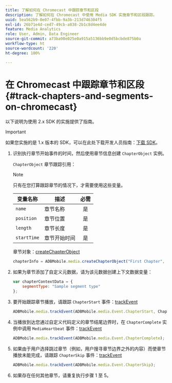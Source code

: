 ```yaml
---
title: 了解如何在 Chromecast 中跟踪章节和区段
description: 了解如何在 Chromecast 中使用 Media SDK 实施章节和区段跟踪。
uuid: 5ea562b9-0e07-4fbb-9a3b-213d746304f5
exl-id: 26b71e4d-ced7-49cb-a838-2b1c8d4ee4de
feature: Media Analytics
role: User, Admin, Data Engineer
source-git-commit: a73ba98e025e0a915a5136bb9e0d5bcbde875b0a
workflow-type: ht
source-wordcount: '220'
ht-degree: 100%

---
```


# 在 Chromecast 中跟踪章节和区段{#track-chapters-and-segments-on-chromecast}

以下说明为使用 2.x SDK 的实施提供了指南。

>[!IMPORTANT]
>
> 如果您实施的是 1.x 版本的 SDK，可以在此处下载开发人员指南：[下载 SDK](/help/getting-started/download-sdks.md)。

1. 识别执行章节开始事件的时间，然后使用章节信息创建 `ChapterObject` 实例。

   `ChapterObject` 章节跟踪引用：

   >[!NOTE]
   >
   >只有在您打算跟踪章节的情况下，才需要使用这些变量。

   | 变量名称 | 描述 | 必需 |
   | --- | --- | :---: |
   | `name` | 章节名称 | 是 |
   | `position` | 章节位置 | 是 |
   | `length` | 章节长度 | 是 |
   | `startTime` | 章节开始时间 | 是 |

   章节对象：[createChapterObject](https://adobe-marketing-cloud.github.io/media-sdks/reference/chromecast/ADBMobile.media.html#.createChapterObject)

   ```js
   chapterInfo = ADBMobile.media.createChapterObject("First Chapter", 1, CHAPTER1_LENGTH, CHAPTER1_START_POS);
   ```

1. 如果为章节添加了自定义元数据，请为该元数据创建上下文数据变量：

   ```js
   var chapterContextData = {
       segmentType: "Sample segment type"
   };
   ```

1. 要开始跟踪章节播放，请跟踪 `ChapterStart` 事件：[trackEvent](https://adobe-marketing-cloud.github.io/media-sdks/reference/chromecast/ADBMobile.media.html#.trackEvent)

   ```js
   ADBMobile.media.trackEvent(ADBMobile.media.Event.ChapterStart, ChapterInfo, chapterContextData);
   ```

1. 当播放到达您通过自定义代码定义的章节结尾边界时，在 `ChapterComplete` 实例中调用 `MediaHeartbeat` 事件：[trackEvent](https://adobe-marketing-cloud.github.io/media-sdks/reference/chromecast/ADBMobile.media.html#.trackEvent)

   ```js
   ADBMobile.media.trackEvent(ADBMobile.media.Event.ChapterComplete);
   ```

1. 如果由于用户选择跳过章节（例如，用户搜寻章节边界之外的内容）而使章节播放未能完成，请跟踪 `ChapterSkip` 事件：[trackEvent](https://adobe-marketing-cloud.github.io/media-sdks/reference/chromecast/ADBMobile.media.html#.trackEvent)

   ```js
   ADBMobile.media.trackEvent(ADBMobile.media.Event.ChapterSkip);
   ```

1. 如果存在任何其他章节，请重复执行步骤 1 至 5。
